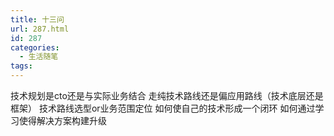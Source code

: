```yaml
---
title: 十三问
url: 287.html
id: 287
categories:
  - 生活随笔
tags:
---
```


技术规划是cto还是与实际业务结合 走纯技术路线还是偏应用路线（技术底层还是框架） 技术路线选型or业务范围定位 如何使自己的技术形成一个闭环 如何通过学习使得解决方案构建升级